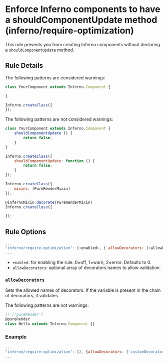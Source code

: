 # Enforce Inferno components to have a shouldComponentUpdate method (inferno/require-optimization)

This rule prevents you from creating Inferno components without declaring a `shouldComponentUpdate` method.

## Rule Details

The following patterns are considered warnings:

```js
class YourComponent extends Inferno.Component {

}
```

```js
Inferno.createClass({
});
```

The following patterns are not considered warnings:

```js
class YourComponent extends Inferno.Component {
	shouldComponentUpdate () {
		return false;
	}
}
```

```js
Inferno.createClass({
	shouldComponentUpdate: function () {
		return false;
	}
});
```

```js
Inferno.createClass({
	mixins: [PureRenderMixin]
});
```

```js
@infernoMixin.decorate(PureRenderMixin)
Inferno.createClass({

});
```

## Rule Options

```js
...
"inferno/require-optimization": [<enabled>, { allowDecorators: [<allowDecorator>] }]
...
```

* `enabled`: for enabling the rule. 0=off, 1=warn, 2=error. Defaults to 0.
* `allowDecorators`: optional array of decorators names to allow validation.


### `allowDecorators`

Sets the allowed names of decorators. If the variable is present in the chain of decorators, it validates

The following patterns are not warnings:

```js
// ['pureRender']
@pureRender
class Hello extends Inferno.Component {}
```

### Example

```js
...
"inferno/require-optimization": [2, {allowDecorators: ['customDecorators']}]
...
```
